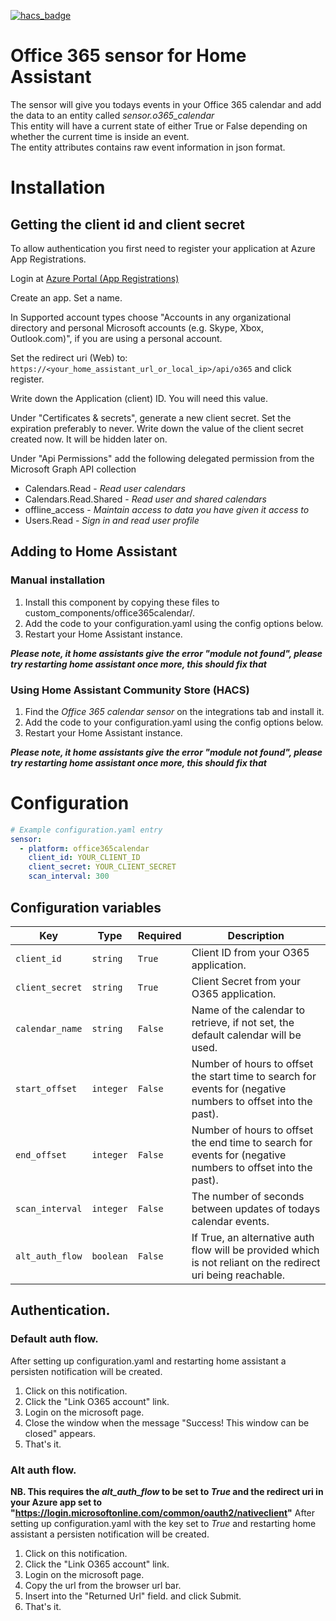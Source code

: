[![hacs_badge](https://img.shields.io/badge/HACS-Default-orange.svg?style=for-the-badge)](https://github.com/custom-components/hacs)
# Office 365 sensor for Home Assistant
The sensor will give you todays events in your Office 365 calendar and add the data to an entity called *sensor.o365_calendar*  
This entity will have a current state of either True or False depending on whether the current time is inside an event.  
The entity attributes contains raw event information in json format.

# Installation

## Getting the client id and client secret
To allow authentication you first need to register your application at Azure App Registrations.

Login at [Azure Portal (App Registrations)](https://portal.azure.com/#blade/Microsoft_AAD_RegisteredApps/ApplicationsListBlade)

Create an app. Set a name.

In Supported account types choose "Accounts in any organizational directory and personal Microsoft accounts (e.g. Skype, Xbox, Outlook.com)", if you are using a personal account.

Set the redirect uri (Web) to: `https://<your_home_assistant_url_or_local_ip>/api/o365` and click register. 

Write down the Application (client) ID. You will need this value.

Under "Certificates & secrets", generate a new client secret. Set the expiration preferably to never. Write down the value of the client secret created now. It will be hidden later on.

Under "Api Permissions" add the following delegated permission from the Microsoft Graph API collection
* Calendars.Read - *Read user calendars*
* Calendars.Read.Shared - *Read user and shared calendars*
* offline_access - *Maintain access to data you have given it access to*
* Users.Read - *Sign in and read user profile*

## Adding to Home Assistant

### Manual installation
1. Install this component by copying these files to custom_components/office365calendar/.
2. Add the code to your configuration.yaml using the config options below.
3. Restart your Home Assistant instance.

_**Please note, it home assistants give the error "module not found", please try restarting home assistant once more, this should fix that**_

### Using Home Assistant Community Store (HACS)
1. Find the *Office 365 calendar sensor* on the integrations tab and install it.
2. Add the code to your configuration.yaml using the config options below.
3. Restart your Home Assistant instance.

_**Please note, it home assistants give the error "module not found", please try restarting home assistant once more, this should fix that**_

# Configuration

```yaml
# Example configuration.yaml entry
sensor:
  - platform: office365calendar
    client_id: YOUR_CLIENT_ID
    client_secret: YOUR_CLIENT_SECRET
    scan_interval: 300
```

## Configuration variables

Key | Type | Required | Description
-- | -- | -- | --
`client_id` | `string` | `True` | Client ID from your O365 application.
`client_secret` | `string` | `True` | Client Secret from your O365 application.
`calendar_name` | `string` | `False` | Name of the calendar to retrieve, if not set, the default calendar will be used.
`start_offset` | `integer` | `False` | Number of hours to offset the start time to search for events for (negative numbers to offset into the past).
`end_offset` | `integer` | `False` | Number of hours to offset the end time to search for events for (negative numbers to offset into the past).
`scan_interval` | `integer` | `False` | The number of seconds between updates of todays calendar events.
`alt_auth_flow` | `boolean` | `False` | If True, an alternative auth flow will be provided which is not reliant on the redirect uri being reachable.

## Authentication.
### Default auth flow.
After setting up configuration.yaml and restarting home assistant a persisten notification will be created.
1. Click on this notification.
2. Click the "Link O365 account" link.
3. Login on the microsoft page.
4. Close the window when the message "Success! This window can be closed" appears.
5. That's it.

### Alt auth flow.
**NB. This requires the *alt_auth_flow* to be set to *True* and the redirect uri in your Azure app set to "https://login.microsoftonline.com/common/oauth2/nativeclient"**
After setting up configuration.yaml with the key set to _True_ and restarting home assistant a persisten notification will be created.
1. Click on this notification.
2. Click the "Link O365 account" link.
3. Login on the microsoft page.
4. Copy the url from the browser url bar.
5. Insert into the "Returned Url" field. and click Submit.
5. That's it.

